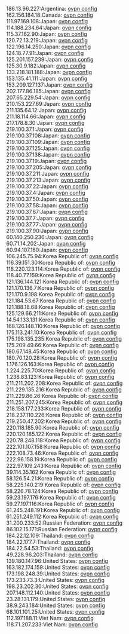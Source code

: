 186.13.96.227:Argentina: [ovpn config](vpn/186_13_96_227.ovpn)  
162.156.184.18:Canada: [ovpn config](vpn/162_156_184_18.ovpn)  
111.97.169.108:Japan: [ovpn config](vpn/111_97_169_108.ovpn)  
114.188.234.64:Japan: [ovpn config](vpn/114_188_234_64.ovpn)  
115.37.162.90:Japan: [ovpn config](vpn/115_37_162_90.ovpn)  
120.72.13.219:Japan: [ovpn config](vpn/120_72_13_219.ovpn)  
122.196.14.250:Japan: [ovpn config](vpn/122_196_14_250.ovpn)  
124.18.77.91:Japan: [ovpn config](vpn/124_18_77_91.ovpn)  
125.201.157.239:Japan: [ovpn config](vpn/125_201_157_239.ovpn)  
125.30.9.182:Japan: [ovpn config](vpn/125_30_9_182.ovpn)  
133.218.181.188:Japan: [ovpn config](vpn/133_218_181_188.ovpn)  
153.135.41.111:Japan: [ovpn config](vpn/153_135_41_111.ovpn)  
153.209.127.137:Japan: [ovpn config](vpn/153_209_127_137.ovpn)  
202.177.86.185:Japan: [ovpn config](vpn/202_177_86_185.ovpn)  
207.65.229.54:Japan: [ovpn config](vpn/207_65_229_54.ovpn)  
210.153.227.69:Japan: [ovpn config](vpn/210_153_227_69.ovpn)  
211.135.64.12:Japan: [ovpn config](vpn/211_135_64_12.ovpn)  
211.18.114.66:Japan: [ovpn config](vpn/211_18_114_66.ovpn)  
217.178.8.30:Japan: [ovpn config](vpn/217_178_8_30.ovpn)  
219.100.37.1:Japan: [ovpn config](vpn/219_100_37_1.ovpn)  
219.100.37.108:Japan: [ovpn config](vpn/219_100_37_108.ovpn)  
219.100.37.109:Japan: [ovpn config](vpn/219_100_37_109.ovpn)  
219.100.37.125:Japan: [ovpn config](vpn/219_100_37_125.ovpn)  
219.100.37.138:Japan: [ovpn config](vpn/219_100_37_138.ovpn)  
219.100.37.19:Japan: [ovpn config](vpn/219_100_37_19.ovpn)  
219.100.37.205:Japan: [ovpn config](vpn/219_100_37_205.ovpn)  
219.100.37.211:Japan: [ovpn config](vpn/219_100_37_211.ovpn)  
219.100.37.213:Japan: [ovpn config](vpn/219_100_37_213.ovpn)  
219.100.37.22:Japan: [ovpn config](vpn/219_100_37_22.ovpn)  
219.100.37.4:Japan: [ovpn config](vpn/219_100_37_4.ovpn)  
219.100.37.50:Japan: [ovpn config](vpn/219_100_37_50.ovpn)  
219.100.37.58:Japan: [ovpn config](vpn/219_100_37_58.ovpn)  
219.100.37.67:Japan: [ovpn config](vpn/219_100_37_67.ovpn)  
219.100.37.7:Japan: [ovpn config](vpn/219_100_37_7.ovpn)  
219.100.37.77:Japan: [ovpn config](vpn/219_100_37_77.ovpn)  
219.100.37.90:Japan: [ovpn config](vpn/219_100_37_90.ovpn)  
60.140.250.236:Japan: [ovpn config](vpn/60_140_250_236.ovpn)  
60.71.14.202:Japan: [ovpn config](vpn/60_71_14_202.ovpn)  
60.94.107.160:Japan: [ovpn config](vpn/60_94_107_160.ovpn)  
106.245.75.94:Korea Republic of: [ovpn config](vpn/106_245_75_94.ovpn)  
116.39.151.30:Korea Republic of: [ovpn config](vpn/116_39_151_30.ovpn)  
118.220.123.114:Korea Republic of: [ovpn config](vpn/118_220_123_114.ovpn)  
118.40.77.159:Korea Republic of: [ovpn config](vpn/118_40_77_159.ovpn)  
121.136.144.121:Korea Republic of: [ovpn config](vpn/121_136_144_121.ovpn)  
121.170.136.7:Korea Republic of: [ovpn config](vpn/121_170_136_7.ovpn)  
121.170.9.198:Korea Republic of: [ovpn config](vpn/121_170_9_198.ovpn)  
121.184.53.67:Korea Republic of: [ovpn config](vpn/121_184_53_67.ovpn)  
121.188.18.68:Korea Republic of: [ovpn config](vpn/121_188_18_68.ovpn)  
125.129.66.211:Korea Republic of: [ovpn config](vpn/125_129_66_211.ovpn)  
14.54.133.131:Korea Republic of: [ovpn config](vpn/14_54_133_131.ovpn)  
168.126.148.110:Korea Republic of: [ovpn config](vpn/168_126_148_110.ovpn)  
175.113.241.10:Korea Republic of: [ovpn config](vpn/175_113_241_10.ovpn)  
175.198.135.235:Korea Republic of: [ovpn config](vpn/175_198_135_235.ovpn)  
175.209.49.66:Korea Republic of: [ovpn config](vpn/175_209_49_66.ovpn)  
180.67.148.45:Korea Republic of: [ovpn config](vpn/180_67_148_45.ovpn)  
180.70.120.28:Korea Republic of: [ovpn config](vpn/180_70_120_28.ovpn)  
1.176.126.163:Korea Republic of: [ovpn config](vpn/1_176_126_163.ovpn)  
1.224.225.70:Korea Republic of: [ovpn config](vpn/1_224_225_70.ovpn)  
1.238.83.123:Korea Republic of: [ovpn config](vpn/1_238_83_123.ovpn)  
211.211.202.208:Korea Republic of: [ovpn config](vpn/211_211_202_208.ovpn)  
211.229.135.216:Korea Republic of: [ovpn config](vpn/211_229_135_216.ovpn)  
211.229.86.26:Korea Republic of: [ovpn config](vpn/211_229_86_26.ovpn)  
211.251.207.245:Korea Republic of: [ovpn config](vpn/211_251_207_245.ovpn)  
218.158.177.233:Korea Republic of: [ovpn config](vpn/218_158_177_233.ovpn)  
218.237.110.226:Korea Republic of: [ovpn config](vpn/218_237_110_226.ovpn)  
219.250.47.202:Korea Republic of: [ovpn config](vpn/219_250_47_202.ovpn)  
220.118.185.90:Korea Republic of: [ovpn config](vpn/220_118_185_90.ovpn)  
220.120.185.122:Korea Republic of: [ovpn config](vpn/220_120_185_122.ovpn)  
220.78.248.118:Korea Republic of: [ovpn config](vpn/220_78_248_118.ovpn)  
222.101.107.158:Korea Republic of: [ovpn config](vpn/222_101_107_158.ovpn)  
222.108.73.46:Korea Republic of: [ovpn config](vpn/222_108_73_46.ovpn)  
222.96.158.19:Korea Republic of: [ovpn config](vpn/222_96_158_19.ovpn)  
222.97.109.243:Korea Republic of: [ovpn config](vpn/222_97_109_243.ovpn)  
39.114.35.162:Korea Republic of: [ovpn config](vpn/39_114_35_162.ovpn)  
58.126.54.21:Korea Republic of: [ovpn config](vpn/58_126_54_21.ovpn)  
58.225.140.219:Korea Republic of: [ovpn config](vpn/58_225_140_219.ovpn)  
58.226.78.124:Korea Republic of: [ovpn config](vpn/58_226_78_124.ovpn)  
59.23.197.176:Korea Republic of: [ovpn config](vpn/59_23_197_176.ovpn)  
59.27.197.116:Korea Republic of: [ovpn config](vpn/59_27_197_116.ovpn)  
61.245.248.191:Korea Republic of: [ovpn config](vpn/61_245_248_191.ovpn)  
61.251.249.112:Korea Republic of: [ovpn config](vpn/61_251_249_112.ovpn)  
31.200.233.52:Russian Federation: [ovpn config](vpn/31_200_233_52.ovpn)  
86.102.15.171:Russian Federation: [ovpn config](vpn/86_102_15_171.ovpn)  
184.22.12.109:Thailand: [ovpn config](vpn/184_22_12_109.ovpn)  
184.22.177.7:Thailand: [ovpn config](vpn/184_22_177_7.ovpn)  
184.22.54.53:Thailand: [ovpn config](vpn/184_22_54_53.ovpn)  
49.228.96.203:Thailand: [ovpn config](vpn/49_228_96_203.ovpn)  
139.180.147.96:United States: [ovpn config](vpn/139_180_147_96.ovpn)  
163.182.174.159:United States: [ovpn config](vpn/163_182_174_159.ovpn)  
173.198.248.39:United States: [ovpn config](vpn/173_198_248_39.ovpn)  
173.233.73.3:United States: [ovpn config](vpn/173_233_73_3.ovpn)  
198.23.202.30:United States: [ovpn config](vpn/198_23_202_30.ovpn)  
207.148.112.140:United States: [ovpn config](vpn/207_148_112_140.ovpn)  
23.28.131.179:United States: [ovpn config](vpn/23_28_131_179.ovpn)  
38.9.243.184:United States: [ovpn config](vpn/38_9_243_184.ovpn)  
68.101.101.25:United States: [ovpn config](vpn/68_101_101_25.ovpn)  
112.197.188.11:Viet Nam: [ovpn config](vpn/112_197_188_11.ovpn)  
118.71.207.233:Viet Nam: [ovpn config](vpn/118_71_207_233.ovpn)  
